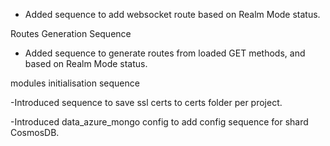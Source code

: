 * Added sequence to add websocket route based on Realm Mode status.

Routes Generation Sequence
* Added sequence to generate routes from loaded GET methods, and based on Realm Mode status.

modules initialisation sequence

-Introduced sequence to save ssl certs to certs folder per project.

-Introduced data_azure_mongo config to add config sequence for shard CosmosDB.